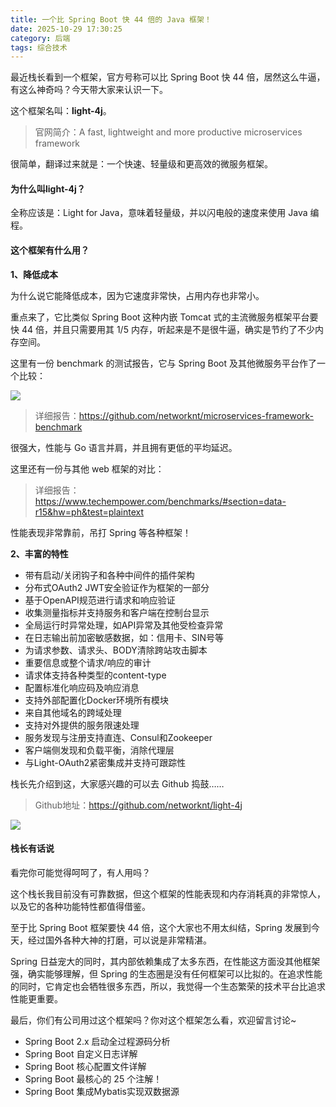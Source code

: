 ```yaml
---
title: 一个比 Spring Boot 快 44 倍的 Java 框架！
date: 2025-10-29 17:30:25
category: 后端
tags: 综合技术
---
```


最近栈长看到一个框架，官方号称可以比 Spring Boot 快 44 倍，居然这么牛逼，有这么神奇吗？今天带大家来认识一下。

这个框架名叫：**light-4j**。

> 官网简介：A fast, lightweight and more productive microservices framework

很简单，翻译过来就是：一个快速、轻量级和更高效的微服务框架。

#### 为什么叫light-4j？

全称应该是：Light for Java，意味着轻量级，并以闪电般的速度来使用 Java 编程。

#### 这个框架有什么用？

**1、降低成本**

为什么说它能降低成本，因为它速度非常快，占用内存也非常小。

重点来了，它比类似 Spring Boot 这种内嵌 Tomcat 式的主流微服务框架平台要快 44 倍，并且只需要用其 1/5 内存，听起来是不是很牛逼，确实是节约了不少内存空间。

这里有一份 benchmark 的测试报告，它与 Spring Boot 及其他微服务平台作了一个比较：

![](http://img.javastack.cn/20190322142231.png)

> 详细报告：https://github.com/networknt/microservices-framework-benchmark

很强大，性能与 Go 语言并肩，并且拥有更低的平均延迟。

这里还有一份与其他 web 框架的对比：

> 详细报告：https://www.techempower.com/benchmarks/#section=data-r15&hw=ph&test=plaintext

性能表现非常靠前，吊打 Spring 等各种框架！

**2、丰富的特性**

- 带有启动/关闭钩子和各种中间件的插件架构
- 分布式OAuth2 JWT安全验证作为框架的一部分
- 基于OpenAPI规范进行请求和响应验证
- 收集测量指标并支持服务和客户端在控制台显示
- 全局运行时异常处理，如API异常及其他受检查异常
- 在日志输出前加密敏感数据，如：信用卡、SIN号等
- 为请求参数、请求头、BODY清除跨站攻击脚本
- 重要信息或整个请求/响应的审计
- 请求体支持各种类型的content-type
- 配置标准化响应码及响应消息
- 支持外部配置化Docker环境所有模块
- 来自其他域名的跨域处理
- 支持对外提供的服务限速处理
- 服务发现与注册支持直连、Consul和Zookeeper
- 客户端侧发现和负载平衡，消除代理层
- 与Light-OAuth2紧密集成并支持可跟踪性

栈长先介绍到这，大家感兴趣的可以去 Github 捣鼓……

> Github地址：https://github.com/networknt/light-4j

![](http://img.javastack.cn/20190322135924.png)

#### 栈长有话说

看完你可能觉得呵呵了，有人用吗？

这个栈长我目前没有可靠数据，但这个框架的性能表现和内存消耗真的非常惊人，以及它的各种功能特性都值得借鉴。

至于比 Spring Boot 框架要快 44 倍，这个大家也不用太纠结，Spring 发展到今天，经过国外各种大神的打磨，可以说是非常精湛。

Spring 日益宠大的同时，其内部依赖集成了太多东西，在性能这方面没其他框架强，确实能够理解，但 Spring 的生态圈是没有任何框架可以比拟的。在追求性能的同时，它肯定也会牺牲很多东西，所以，我觉得一个生态繁荣的技术平台比追求性能更重要。

最后，你们有公司用过这个框架吗？你对这个框架怎么看，欢迎留言讨论~


- Spring Boot 2.x 启动全过程源码分析
- Spring Boot 自定义日志详解
- Spring Boot 核心配置文件详解
- Spring Boot 最核心的 25 个注解！
- Spring Boot 集成Mybatis实现双数据源

